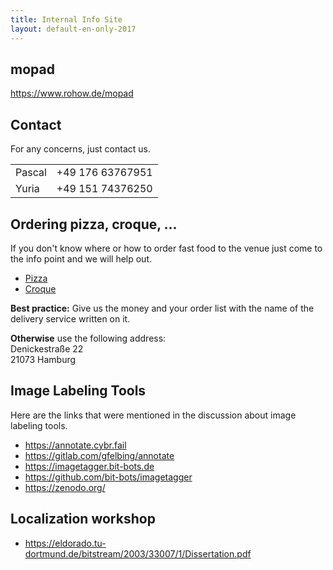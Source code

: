 ```yaml
---
title: Internal Info Site
layout: default-en-only-2017
---
```


## mopad

<https://www.rohow.de/mopad>

## Contact

For any concerns, just contact us.

|   |   |
| - | - |
| Pascal | +49 176 63767951 |
| Yuria |  +49 151 74376250 |

## Ordering pizza, croque, ...

If you don't know where or how to order fast food to the venue just come to the
info point and we will help out.  

* [Pizza](https://www.pizzamax.de/)
* [Croque](http://www.lieferprofi.de/shops/croquemaster/common/03_speisen-uebersicht.php)

**Best practice:** Give us the money and your order list with the name of the delivery
service written on it.  

**Otherwise** use the following address:  
Denickestraße 22  
21073 Hamburg  

## Image Labeling Tools

Here are the links that were mentioned in the discussion about image labeling tools.

* <https://annotate.cybr.fail>
* <https://gitlab.com/gfelbing/annotate>
* <https://imagetagger.bit-bots.de>
* <https://github.com/bit-bots/imagetagger>
* <https://zenodo.org/>

## Localization workshop

* <https://eldorado.tu-dortmund.de/bitstream/2003/33007/1/Dissertation.pdf>
